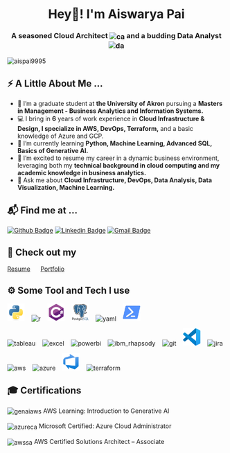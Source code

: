 <h1 align="center">Hey👋! I'm Aiswarya Pai</h1>
<h3 align="center">A seasoned Cloud Architect <img align="center" width="40" height="40" alt="ca" src="https://github.com/user-attachments/assets/6dd4b3a7-a65d-4f30-a3c8-6b0016a4cc31" />
 and a budding Data Analyst <img align="center" width="40" height="40" alt="da" src="https://github.com/user-attachments/assets/2beb4481-43c1-428c-b9db-abeefc2a7e93" />
</h3>

<p align="left"> 
  <img src="https://komarev.com/ghpvc/?username=aispai9995&label=Profile%20views&color=0e75b6&style=flat" alt="aispai9995" /> 
</p>

## ⚡️ A Little About Me ...
- 🔭 I’m a graduate student at **the University of Akron** pursuing a **Masters in Management - Business Analytics and Information Systems.**
- 💻 I bring in **6** years of work experience in **Cloud Infrastructure & Design, I specialize in AWS, DevOps, Terraform,** and a basic knowledge of Azure and GCP.
- 🌱 I’m currently learning **Python, Machine Learning, Advanced SQL, Basics of Generative AI.**
- 🤝 I’m excited to resume my career in a dynamic business environment, leveraging both my **technical background in cloud computing and my academic knowledge in business analytics.**
- 💬 Ask me about **Cloud Infrastructure, DevOps, Data Analysis, Data Visualization, Machine Learning.**

## 📬 Find me at ...
[![Github Badge](http://img.shields.io/badge/-Github-black?style=flat-square&logo=github&link=https://github.com/aispai9995/)](https://github.com/aispai9995/) 
[![Linkedin Badge](https://img.shields.io/badge/-LinkedIn-blue?style=flat-square&logo=Linkedin&logoColor=white&link=https://www.linkedin.com/in/aiswarya-ratheesh-pai/)](https://www.linkedin.com/in/aiswarya-ratheesh-pai)
[![Gmail Badge](https://img.shields.io/badge/-Gmail-d14836?style=flat-square&logo=Gmail&logoColor=white&link=mailto:aiswaryarpai@gmail.com)](mailto:aiswaryarpai@gmail.com)

## 📙 Check out my
[Resume]() &nbsp;&nbsp;&nbsp;&nbsp;&nbsp;[Portfolio]()

## ⚙️ Some Tool and Tech I use
<p  align="left">
  <img src="https://raw.githubusercontent.com/devicons/devicon/master/icons/python/python-original.svg" alt="python" width="40" height="40"/> &nbsp;&nbsp;
  <img src="https://www.r-project.org/logo/Rlogo.svg" alt="r" width="40" height="40"/> &nbsp;&nbsp;
  <img src="https://raw.githubusercontent.com/devicons/devicon/master/icons/csharp/csharp-original.svg" alt="csharp" width="40" height="40"/> &nbsp;&nbsp;
  <img src="https://raw.githubusercontent.com/devicons/devicon/master/icons/postgresql/postgresql-original-wordmark.svg" alt="postgresql" width="40" height="40"/> &nbsp;&nbsp;
  <img width="40" height="40" alt="yaml" src="https://github.com/user-attachments/assets/57de6a8f-7774-49ae-bd7a-6571a30dcdec" /> &nbsp;&nbsp;
  <img src="https://raw.githubusercontent.com/devicons/devicon/master/icons/powershell/powershell-original.svg" alt="powershell" width="40" height="40"/>
</p>
<p align="left">
  <img width="50" height="40" alt="tableau" src="https://github.com/user-attachments/assets/1fafba34-6069-466b-aa1a-1b434c9e7bc4" /> &nbsp;&nbsp;
  <img src="https://img.icons8.com/color/48/microsoft-excel-2019--v1.png" alt="excel" width="40" height="40"/> &nbsp;&nbsp;
  <img src="https://github.com/microsoft/PowerBI-Icons/blob/main/PNG/Power-BI.png?raw=true" alt="powerbi" width="40" height="40"/> &nbsp;&nbsp;
  <img width="40" height="40" alt="ibm_rhapsody" src="https://github.com/user-attachments/assets/0bb2253b-f4d0-4c1c-849a-a15fb3820a9e" /> &nbsp;&nbsp;
  <img src="https://www.vectorlogo.zone/logos/git-scm/git-scm-icon.svg" alt="git" width="40" height="40"/> &nbsp;&nbsp;
  <img src="https://raw.githubusercontent.com/devicons/devicon/master/icons/vscode/vscode-original.svg" alt="vs code" width="40" height="40"/> &nbsp;&nbsp;
  <img width="50" height="40" alt="jira" src="https://github.com/user-attachments/assets/c4307c5a-f2ee-4d79-ace3-ce1848b1d7ce" /> 
</p>
<p align="left">
  <img src="https://github.com/user-attachments/assets/6083dd38-25de-4d98-9c3c-e3aad18d6c07" alt="aws" width="40" height="40"/> &nbsp;&nbsp;
  <img src="https://www.vectorlogo.zone/logos/microsoft_azure/microsoft_azure-icon.svg" alt="azure" width="40" height="40"/> &nbsp;&nbsp;
  <img src="https://raw.githubusercontent.com/devicons/devicon/master/icons/azuredevops/azuredevops-original.svg" alt="azure devops" width="40" height="40"/> &nbsp;&nbsp;
  <img src="https://github.com/user-attachments/assets/8725a498-eb45-4413-a1e8-caf68e2dcf94" alt="terraform" width="40" height="40"/>
</p>

## 🎓 Certifications
  <img align="center" width="40" height="40" alt="genaiaws" src="https://github.com/user-attachments/assets/592284c1-f91a-4080-9b1b-dd22a1fc29de" /> AWS Learning: Introduction to Generative AI <br><br>
  <img align="center" width="40" height="40" alt="azureca" src="https://github.com/user-attachments/assets/ff6a1ebe-aef9-43d5-9bb7-7c191cbb58b5" /> Microsoft Certified: Azure Cloud Administrator <br><br>
  <img align="center" width="40" height="40" alt="awssa" src="https://github.com/user-attachments/assets/974644ab-f077-407c-9c68-9490a5413576" /> AWS Certified Solutions Architect – Associate<br><br>
